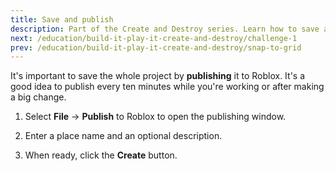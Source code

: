 ```yaml
---
title: Save and publish
description: Part of the Create and Destroy series. Learn how to save and publish a Roblox experience.
next: /education/build-it-play-it-create-and-destroy/challenge-1
prev: /education/build-it-play-it-create-and-destroy/snap-to-grid
---
```


It's important to save the whole project by **publishing** it to Roblox. It's a good idea to publish every ten minutes while you're working or after making a big change.

1. Select **File** → **Publish** to Roblox to open the publishing window.

2. Enter a place name and an optional description.

3. When ready, click the **Create** button.
